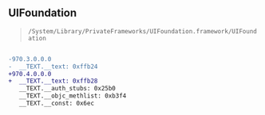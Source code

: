 ## UIFoundation

> `/System/Library/PrivateFrameworks/UIFoundation.framework/UIFoundation`

```diff

-970.3.0.0.0
-  __TEXT.__text: 0xffb24
+970.4.0.0.0
+  __TEXT.__text: 0xffb28
   __TEXT.__auth_stubs: 0x25b0
   __TEXT.__objc_methlist: 0xb3f4
   __TEXT.__const: 0x6ec

```
